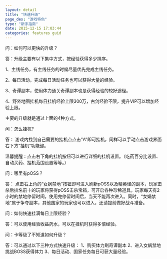 ```yaml
---
layout: detail
title: "快速升级"
page_des: "游戏特色"
type: "新手指南"
date: 2015-12-15 17:03:44
categories: features guid
---
```

 

<p>问：如何可以更快的升级？</p>
<p>答：升级主要有以下集中方式，按经验获得多少排序。</p>
<p>1、主线任务，有主线任务的时候尽量优先完成主线任务。</p>
<p>2、每日活动，完成每日活动任务也可以获得大量的经验。</p>
<p>3、奇谭副本，使用体力通关奇谭副本也是获得经验的较好途径。
<p>4、野外地图挂机每日挂机经验上限300万，古剑经验不限，提升VIP可以增加经验上限。</p>
<p>主要的升级就是通过上面的4种方式。</p>
<p>问：怎么挂机?</p>
<p>答： 游戏内找到自己需要的挂机点点击”A”即可挂机，同样可以手动点击游戏界面右下方“挂机”功能键。</p>
<p>温馨提醒：点击右下角的挂机按钮可以进行详细的挂机设置。（吃药百分比设置、自动买药、挂机范围设置等等。）</p>
<p>问：哪里有pOSS？</p>
<p>答： 点击右上角的“女娲禁地”按钮即可进入刷新pOSS以及精英怪的副本，玩家击杀后排名前十的玩家将获得pOSS击杀宝箱，可开启各种珍稀道具。玩家每天有2小时的禁地停留时间，使用完停留时间后，当天不能再次进入。同时，“女娲禁地”属于争夺副本，其他国家的玩家也可以进入，还请提前做好战斗准备。</p>
<p>问：如何快速挂满每日上限经验？</p>
<p>答：可以使用经验收益药水，可以在挂机时获得多倍经验。</p>
<p>问：卡等级了不知道如何升级？</p>
<p>答：可以通过以下三种方式快速升级： 1、购买体力刷奇谭副本 2、进入女娲禁地挑战BOSS获得体力 3、每日活动、国家任务每日可获大量经验。</p>